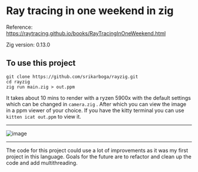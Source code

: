 # Ray tracing in one weekend in zig

Reference: <https://raytracing.github.io/books/RayTracingInOneWeekend.html>

Zig version: 0.13.0

## To use this project

``` 
git clone https://github.com/srikarboga/rayzig.git
cd rayzig
zig run main.zig > out.ppm
```

It takes about 10 mins to render with a ryzen 5900x with the default settings which can be changed in `camera.zig` . After which you can view the image in a ppm viewer of your choice. If you have the kitty terminal you can use `kitten icat out.ppm` to view it.

---
![image](https://github.com/user-attachments/assets/6a3575cc-3e74-4499-8cac-a853f86bdd9a)

---
The code for this project could use a lot of improvements as it was my first project in this language. Goals for the future are to refactor and clean up the code and add multithreading.
